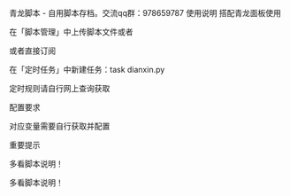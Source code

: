 青龙脚本 - 自用脚本存档。交流qq群：978659787
使用说明
搭配青龙面板使用

在「脚本管理」中上传脚本文件或者

或者直接订阅

在「定时任务」中新建任务：task dianxin.py

定时规则请自行网上查询获取

配置要求

对应变量需要自行获取并配置

重要提示

多看脚本说明！

多看脚本说明！
